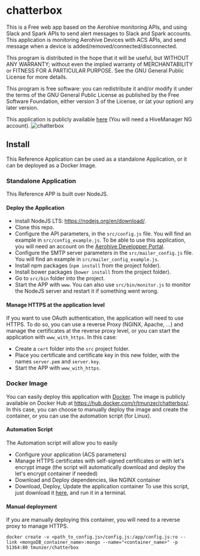 # chatterbox

This is a Free web app based on the Aerohive monitoring APIs, and using Slack and Spark APIs to send alert messages to Slack and Spark accounts.
This application is monitoring Aerohive Devices with ACS APIs, and send message when a device is added/removed/connected/disconnected.


This program is distributed in the hope that it will be useful, but WITHOUT ANY WARRANTY; without even the implied warranty of MERCHANTABILITY or FITNESS FOR A PARTICULAR PURPOSE.  See the GNU General Public License for more details.

This program is free software: you can redistribute it and/or modify it under the terms of the GNU General Public License as published by the Free Software Foundation, either version 3 of the License, or (at your option) any later version.
 
This application is publicly available [here](https://chatterbox.ah-lab.fr) (You will need a HiveManager NG account).
![chatterbox](https://github.com/tmunzer/chatterbox/blob/master/chatterbox.png?raw=true)

## Install
This Reference Application can be used as a standalone Application, or it can be deployed as a Docker Image.

### Standalone Application
This Reference APP is built over NodeJS. 

#### Deploy the Application
* Install NodeJS LTS: https://nodejs.org/en/download/.
* Clone this repo.
* Configure the API parameters, in the `src/config.js` file. You will find an example in `src/config_example.js`. To be able to use this application, you will need an account on the [Aerohive Developper Portal](https://developer.aerohive.com/).
* Configure the SMTP server parameters in the `src/mailer_config.js` file. You will find an example in `src/mailer_config_example.js`.
* Install npm packages (`npm install` from the project folder).
* Install bower packages (`bower install` from the project folder).
* Go to `src/bin` folder into the project.
* Start the APP with `www`. You can also use `src/bin/monitor.js` to monitor the NodeJS server and restart it if something went wrong.

#### Manage HTTPS at the application level
If you want to use OAuth authentication, the application will need to use HTTPS. To do so, you can use a reverse Proxy (NGINX, Apache, ...) and manage the certificates at the reverse proxy level, or you can start the application with `www_with_https`. In this case:
* Create a `cert` folder into the `src` project folder.
* Place you certificate and certificate key in this new folder, with the names `server.pem` and `server.key`.
* Start the APP with `www_with_https`. 

### Docker Image
You can easily deploy this application with [Docker](https://www.docker.com/). The image is publicly available on Docker Hub at https://hub.docker.com/r/tmunzer/chatterbox/.
In this case, you can choose to manually deploy the image and create the container, or you can use the automation script (for Linux).

#### Automation Script
The Automation script will allow you to easily 
* Configure your application (ACS parameters)
* Manage HTTPS certificates with self-signed certificates or with let's encrypt image (the script will automatically download and deploy the let's encrypt container if needed)
* Download and Deploy dependencies, like NGINX container
* Download, Deploy, Update the application container
To use this script, just download it [here](https://raw.githubusercontent.com/tmunzer/chatterbox/master/chatterbox.sh), and run it in a terminal.

#### Manual deployment
If you are manually deploying this container, you will need to a reverse proxy to manage HTTPS.

```docker create -v <path_to_config.js>/config.js:/app/config.js:ro --link <mongoDB_container_name>:mongo --name="<container_name>" -p 51364:80 tmunzer/chatterbox```
